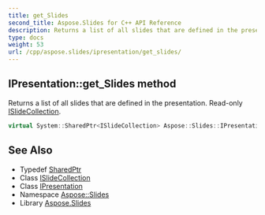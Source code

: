```yaml
---
title: get_Slides
second_title: Aspose.Slides for C++ API Reference
description: Returns a list of all slides that are defined in the presentation. Read-only ISlideCollection.
type: docs
weight: 53
url: /cpp/aspose.slides/ipresentation/get_slides/
---
```

## IPresentation::get_Slides method


Returns a list of all slides that are defined in the presentation. Read-only [ISlideCollection](../../islidecollection/).

```cpp
virtual System::SharedPtr<ISlideCollection> Aspose::Slides::IPresentation::get_Slides()=0
```

## See Also

* Typedef [SharedPtr](../../../system/sharedptr/)
* Class [ISlideCollection](../../islidecollection/)
* Class [IPresentation](../)
* Namespace [Aspose::Slides](../../)
* Library [Aspose.Slides](../../../)
